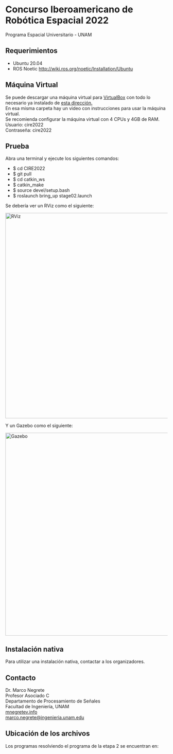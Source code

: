 # Concurso Iberoamericano de Robótica Espacial 2022
Programa Espacial Universitario - UNAM


## Requerimientos

* Ubuntu 20.04
* ROS Noetic http://wiki.ros.org/noetic/Installation/Ubuntu

## Máquina Virtual

Se puede descargar una máquina virtual para [VirtualBox](https://www.virtualbox.org/wiki/Downloads) con todo lo necesario ya instalado de [esta dirección.](https://drive.google.com/drive/folders/1DYhmegVFEz7VA69uncpYsL8Ck0HbaIEz?usp=sharing) <br>
En esa misma carpeta hay un video con instrucciones para usar la máquina virtual. <br>
Se recomienda configurar la máquina virtual con 4 CPUs y 4GB de RAM.
Usuario: cire2022 <br>
Contraseña: cire2022

## Prueba

Abra una terminal y ejecute los siguientes comandos:

* $ cd CIRE2022
* $ git pull
* $ cd catkin_ws
* $ catkin_make
* $ source devel/setup.bash
* $ roslaunch bring_up stage02.launch

Se debería ver un RViz como el siguiente:

<img src="https://github.com/mnegretev/CIRE2022/blob/master/Media/rviz.png" alt="RViz" width="639"/>

Y un Gazebo como el siguiente:

<img src="https://github.com/mnegretev/CIRE2022/blob/master/Media/gazebo.png" alt="Gazebo" width="631"/>

## Instalación nativa

Para utilizar una instalación nativa, contactar a los organizadores. 

## Contacto
Dr. Marco Negrete<br>
Profesor Asociado C<br>
Departamento de Procesamiento de Señales<br>
Facultad de Ingeniería, UNAM <br>
[mnegretev.info](http://mnegretev.info)<br>
marco.negrete@ingenieria.unam.edu<br>

## Ubicación de los archivos
Los programas resolviendo el programa de la etapa 2 se encuentran en: 
